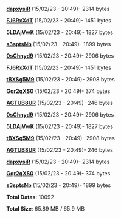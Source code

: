 [**dapxysiR**](/data/dapxysiR.txt) (15/02/23 - 20:49)- 2314 bytes

[**FJ6RxXdT**](/data/FJ6RxXdT.txt) (15/02/23 - 20:49)- 1451 bytes

[**5LDAjVwK**](/data/5LDAjVwK.txt) (15/02/23 - 20:49)- 1827 bytes

[**s3sptsNb**](/data/s3sptsNb.txt) (15/02/23 - 20:49)- 1899 bytes

[**0sChnyd9**](/data/0sChnyd9.txt) (15/02/23 - 20:49)- 2906 bytes

[**FJ6RxXdT**](/data/FJ6RxXdT.txt) (15/02/23 - 20:49)- 1451 bytes

[**tBXSg5M9**](/data/tBXSg5M9.txt) (15/02/23 - 20:49)- 2908 bytes

[**Gqr2qXS0**](/data/Gqr2qXS0.txt) (15/02/23 - 20:49)- 374 bytes

[**AGTUB8UR**](/data/AGTUB8UR.txt) (15/02/23 - 20:49)- 246 bytes

[**0sChnyd9**](/data/0sChnyd9.txt) (15/02/23 - 20:49)- 2906 bytes

[**5LDAjVwK**](/data/5LDAjVwK.txt) (15/02/23 - 20:49)- 1827 bytes

[**tBXSg5M9**](/data/tBXSg5M9.txt) (15/02/23 - 20:49)- 2908 bytes

[**AGTUB8UR**](/data/AGTUB8UR.txt) (15/02/23 - 20:49)- 246 bytes

[**dapxysiR**](/data/dapxysiR.txt) (15/02/23 - 20:49)- 2314 bytes

[**Gqr2qXS0**](/data/Gqr2qXS0.txt) (15/02/23 - 20:49)- 374 bytes

[**s3sptsNb**](/data/s3sptsNb.txt) (15/02/23 - 20:49)- 1899 bytes

**Total Datas**: 10092

**Total Size**: 65.89 MB / 65.9 MB